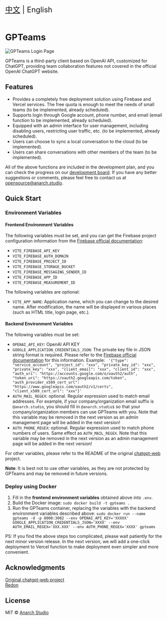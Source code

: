 <div style="font-size: 1.5rem;">
  <a href="./README.md">中文</a> | English
</div>
</br>


# GPTeams

![GPTeams Login Page](https://rorsch-1256426089.file.myqcloud.com/public/202303232058538.png)

GPTeams is a third-party client based on OpenAI API, customized for ChatGPT, providing team collaboration features not covered in the official OpenAI ChatGPT website.

## Features

- Provides a completely free deployment solution using Firebase and Vercel services. The free quota is enough to meet the needs of small teams (to be implemented, already scheduled).
- Supports login through Google account, phone number, and email (email function to be implemented, already scheduled).
- Equipped with an admin interface for user management, including disabling users, restricting user traffic, etc. (to be implemented, already scheduled).
- Users can choose to sync a local conversation to the cloud (to be implemented).
- Users can share conversations with other members of the team (to be implemented).

All of the above functions are included in the development plan, and you can check the progress on our [development board](https://sharing.clickup.com/31625481/b/h/6-900200430791-2/756b82376fc8197). If you have any better suggestions or comments, please feel free to contact us at [opensource@anarch.studio](mailto:opensource@anarch.studio).

## Quick Start

### Environment Variables

#### Frontend Environment Variables

The following variables must be set, and you can get the Firebase project configuration information from the [Firebase official documentation](https://firebase.google.com/docs/web/setup?hl=en):

- `VITE_FIREBASE_API_KEY`
- `VITE_FIREBASE_AUTH_DOMAIN`
- `VITE_FIREBASE_PROJECT_ID`
- `VITE_FIREBASE_STORAGE_BUCKET`
- `VITE_FIREBASE_MESSAGING_SENDER_ID`
- `VITE_FIREBASE_APP_ID`
- `VITE_FIREBASE_MEASUREMENT_ID`

The following variables are optional:

- `VITE_APP_NAME`: Application name, which you can change to the desired name. After modification, the name will be displayed in various places (such as HTML title, login page, etc.).

#### Backend Environment Variables

The following variables must be set:

- `OPENAI_API_KEY`: OpenAI API KEY
- `GOOGLE_APPLICATION_CREDENTIALS_JSON`: The private key file in JSON string format is required. Please refer to the [Firebase official documentation](https://firebase.google.com/docs/admin/setup?hl=en) for this information. Example:
`
'{"type": "service_account", "project_id": "xxx", "private_key_id": "xxx", "private_key": "xxx", "client_email": "xxx", "client_id": "xxx", "auth_uri": "https://accounts.google.com/o/oauth2/auth", "token_uri": "https://oauth2.googleapis.com/token", "auth_provider_x509_cert_url": "https://www.googleapis.com/oauth2/v1/certs", "client_x509_cert_url": "xxx"}'`
- `AUTH_MAIL_REGEX`: optional. Regular expression used to match email addresses. For example, if your company/organization email suffix is `@anarch.studio`, you should fill in `@anarch.studio$` so that your company/organization members can use GPTeams with you. Note that this variable may be removed in the next version as an admin management page will be added in the next version!
- `AUTH_PHONE_REGEX`: optional. Regular expression used to match phone numbers of users. Same effect as `AUTH_MAIL_REGEX`. Note that this variable may be removed in the next version as an admin management page will be added in the next version!

For other variables, please refer to the README of the original [chatgpt-web](https://github.com/Chanzhaoyu/chatgpt-web) project.

**Note**: It is best not to use other variables, as they are not protected by GPTeams and may be removed in future versions.

### Deploy using Docker

1. Fill in the **frontend environment variables** obtained above into `.env`.
2. Build the Docker image: `sudo docker build -t gpteams .`
3. Run the GPTeams container, replacing the variables with the backend environment variables described above: `sudo docker run --name gpteams -d -p 8000:3002 --env OPENAI_API_KEY='XXXXX' GOOGLE_APPLICATION_CREDENTIALS_JSON='XXXX' --env AUTH_EMAIL_REGEX='XXX.XXX' --env AUTH_PHONE_REGEX='XXXX' gpteams`

PS: If you find the above steps too complicated, please wait patiently for the next minor version release. In the next version, we will add a one-click deployment to Vercel function to make deployment even simpler and more convenient.

## Acknowledgments

[Original chatgpt-web project](https://github.com/Chanzhaoyu/chatgpt-web)  
[Redon](https://github.com/Chanzhaoyu)

## License
MIT © [Anarch Studio](./license)